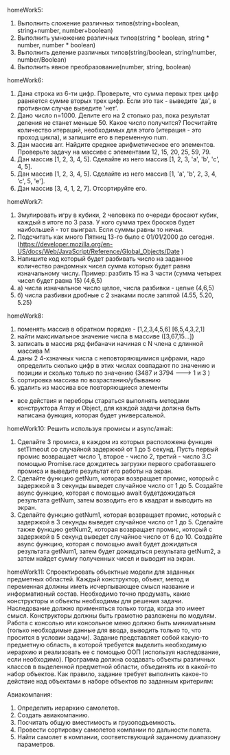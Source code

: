 homeWork5:
1. Выполнить сложение различных типов(string+boolean, string+number, number+boolean)
2. Выполнить умножение различных типов(string * boolean, string * number, number * boolean)
3. Выполнить деление различных типов(string/boolean, string/number, number/Boolean)
4. Выполнить явное преобразование(number, string, boolean)

homeWork6:
1. Дана строка из 6-ти цифр. Проверьте, что сумма первых трех цифр равняется сумме вторых трех цифр. Если это так - выведите 'да', в противном случае выведите 'нет'.
2. Дано число n=1000. Делите его на 2 столько раз, пока результат деления не станет меньше 50. Какое число получится? Посчитайте количество итераций, необходимых для этого (итерация - это проход цикла), и запишите его в переменную num.
3. Дан массив arr. Найдите среднее арифметическое его элементов. Проверьте задачу на массиве с элементами 12, 15, 20, 25, 59, 79.
4. Дан массив [1, 2, 3, 4, 5]. Cделайте из него массив [1, 2, 3, 'a', 'b', 'c', 4, 5].
5. Дан массив [1, 2, 3, 4, 5]. Cделайте из него массив [1, 'a', 'b', 2, 3, 4, 'c', 5, 'e'].
6. Дан массив [3, 4, 1, 2, 7]. Отсортируйте его.

homeWork7:
1. Эмулировать игру в кубики, 2 человека по очереди бросают кубик, каждый в итоге по 3 раза. У кого сумма трех бросков будет наибольшей - тот выиграл. Если суммы равны то ничья.
2. Подсчитать как много Пятниц 13-го было с 01/01/2000 до сегодня. (https://developer.mozilla.org/en-US/docs/Web/JavaScript/Reference/Global_Objects/Date )
3. Напишите код который будет разбивать число на заданное количество рандомных чисел сумма которых будет равна изначальному числу. Пример: разбить 15 на 3 части (сумма четырех чисел будет равна 15) (4,6,5)
3. а) числа изначальное число целое, числа разбивки - целые (4,6,5)
3. б) числа разбивки дробные с 2 знаками после запятой (4.55, 5.20, 5.25)

homeWork8:
1. поменять массив в обратном порядке - [1,2,3,4,5,6] [6,5,4,3,2,1]
2. найти максимальное значение числа в массиве ([3,67,15...])
3. записать в массив ряд фибаначи начиная с N члена с длинной массива M
4. даны 2 4-хзначных числа с неповторяющимися цифрами, надо определить сколько цифр в этих числах совпадают по значению и позиции и сколько только по значению (3487 и 3794 ---> 1 и 3 ) 
5. сортировка массива по возрастанию/убыванию
6. удалить из массива все повторяющиеся элементы 
* все действия и переборы стараться выполнять методами конструктора Array и Object, для каждой задачи должна быть написана функция, которая будет универсальной.

homeWork10:
Решить используя промисы и async/await:
1. Сделайте 3 промиса, в каждом из которых расположена функция setTimeout со случайной задержкой от 1 до 5 секунд. Пусть первый промис возвращает число 1, второе - число 2, третий - число 3.С помощью Promise.race дождитесь загрузки первого сработавшего промиса и выведите результат его работы на экран.
2. Сделайте функцию getNum, которая возвращает промис, который с задержкой в 3 секунды выведет случайное число от 1 до 5. Создайте async функцию, которая с помощью await будетдожидаться результата getNum, затем возводить его в квадрат и выводить на экран.
3. Сделайте функцию getNum1, которая возвращает промис, который с задержкой в 3 секунды выведет случайное число от 1 до 5. Сделайте также функцию getNum2, которая возвращает промис, который с задержкой в 5 секунд выведет случайное число от 6 до 10. Создайте async функцию, которая с помощью await будет дожидаться результата getNum1, затем будет дожидаться результата getNum2, а затем найдет сумму полученных чисел и выводит на экран.

homeWork11:
Спроектировать объектные модели для заданных предметных областей. 
Каждый конструктор, объект, метод и переменная должны иметь исчерпывающее смысл название и информативный состав. Необходимо точно продумать, какие конструкторы и объекты необходимы для решения задачи. Наследование должно применяться только тогда, когда это имеет смысл. Конструкторы должны быть грамотно разложены по модулям. Работа с консолью или консольное меню должно быть минимальным (только необходимые данные для ввода, выводить только то, что просится в условии задачи). Задание представляет собой какую-то предметную область, в которой требуется выделить необходимую иерархию и реализовать ее с помощью ООП (используя наследование, если необходимо). Программа должна создавать объекты различных классов в выделенной предметной области, объединять их в какой-то набор объектов. Как правило, задание требует выполнить какое-то действие над объектами в наборе объектов по заданным критериям:

Авиакомпания: 
1. Определить иерархию самолетов. 
2. Создать авиакомпанию. 
3. Посчитать общую вместимость и грузоподъемность.
4. Провести сортировку самолетов компании по дальности полета. 
5. Найти самолет в компании, соответствующий заданному диапазону параметров.
